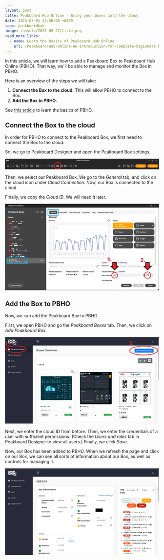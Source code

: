 ```yaml
---
layout: post
title: Peakboard Hub Online - Bring your boxes into the cloud
date: 2023-03-01 12:00:00 +0200
tags: peakboardhub
image: /assets/2023-09-27/title.png
read_more_links:
  - name: Learn the basics of Peakboard Hub Online
    url: /Peakboard-Hub-Online-An-introduction-for-complete-beginners.html
---
```


In this article, we will learn how to add a Peakboard Box to Peakboard Hub Online (PBHO). That way, we'll be able to manage and monitor the Box in PBHO.

Here is an overview of the steps we will take:

1. **Connect the Box to the cloud.** This will allow PBHO to connect to the Box.
1. **Add the Box to PBHO.**

See [this article](/Peakboard-Hub-Online-An-introduction-for-complete-beginners.html) to learn the basics of PBHO.


## Connect the Box to the cloud

In order for PBHO to connect to the Peakboard Box, we first need to connect the Box to the cloud.

So, we go to Peakboard Designer and open the Peakboard Box settings.

![image](/assets/2023-09-27/010.png)

Then, we select our Peakboard Box. We go to the *General* tab, and click on the cloud icon under *Cloud Connection*. Now, our Box is connected to the cloud.

Finally, we copy the *Cloud ID*. We will need it later.

![image](/assets/2023-09-27/020.png)


## Add the Box to PBHO

Now, we can add the Peakboard Box to PBHO.

First, we open PBHO and go the *Peakboard Boxes* tab. Then, we click on *Add Peakboard Box*.

![image](/assets/2023-09-27/030.png)

Next, we enter the cloud ID from before. Then, we enter the credentials of a user with sufficient permissions. (Check the *Users and roles* tab in Peakboard Designer to view all users.) Finally, we click *Save*.

Now, our Box has been added to PBHO. When we refresh the page and click on our Box, we can see all sorts of information about our Box, as well as controls for managing it.

![image](/assets/2023-09-27/040.png)